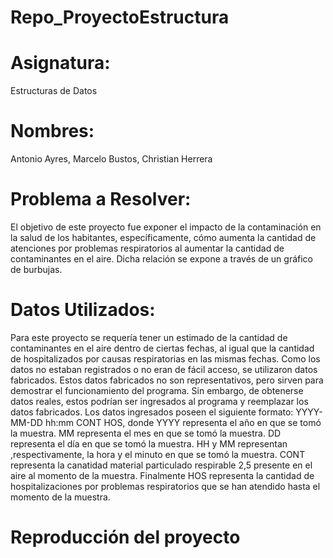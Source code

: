 # Repo_ProyectoEstructura


# Asignatura: 
Estructuras de Datos

# Nombres:
Antonio Ayres, 
Marcelo Bustos, 
Christian Herrera


# Problema a Resolver:
El objetivo de este proyecto fue exponer el impacto de la contaminación en la salud de los habitantes, específicamente, cómo aumenta la cantidad de atenciones por problemas respiratorios al aumentar la cantidad de contaminantes en el aire. Dicha relación se expone a través de un gráfico de burbujas. 

# Datos Utilizados:
Para este proyecto se requería tener un estimado de la cantidad de contaminantes en el aire dentro de ciertas fechas, al igual que la cantidad de hospitalizados por causas respiratorias en las mismas fechas. Como los datos no estaban registrados o no eran de fácil acceso, se utilizaron datos fabricados. Estos datos fabricados no son representativos, pero sirven para demostrar el funcionamiento del programa. Sin embargo, de obtenerse datos reales, estos podrían ser ingresados al programa y reemplazar los datos fabricados.
Los datos ingresados poseen el siguiente formato:
YYYY-MM-DD hh:mm CONT HOS, donde YYYY representa el año en que se tomó la muestra. MM representa el mes en que se tomó la muestra. DD representa el día en que se tomó la muestra. HH y MM representan ,respectivamente, la hora y el minuto en que se tomó la muestra. CONT representa la canatidad material particulado respirable 2,5 presente en el aire al momento de la muestra. Finalmente HOS representa la cantidad de hospitalizaciones por problemas respiratorios que se han atendido hasta el momento de la muestra.


# Reproducción del proyecto

